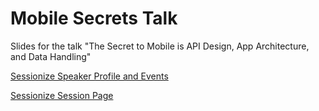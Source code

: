 # Mobile Secrets Talk

Slides for the talk "The Secret to Mobile is API Design, App Architecture, and Data Handling"

[Sessionize Speaker Profile and Events](https://sessionize.com/andy-lech)

[Sessionize Session Page](https://sessionize.com/s/andy-lech/the-secret-to-mobile-is-api-design-app-architectur/74819)
